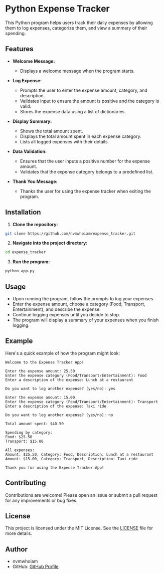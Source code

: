 # Python Expense Tracker

This Python program helps users track their daily expenses by allowing them to log expenses, categorize them, and view a summary of their spending.

## Features

- **Welcome Message:**

  - Displays a welcome message when the program starts.

- **Log Expense:**

  - Prompts the user to enter the expense amount, category, and description.
  - Validates input to ensure the amount is positive and the category is valid.
  - Stores the expense data using a list of dictionaries.

- **Display Summary:**

  - Shows the total amount spent.
  - Displays the total amount spent in each expense category.
  - Lists all logged expenses with their details.

- **Data Validation:**

  - Ensures that the user inputs a positive number for the expense amount.
  - Validates that the expense category belongs to a predefined list.

- **Thank You Message:**

  - Thanks the user for using the expense tracker when exiting the program.

## Installation

1. **Clone the repository:**

```bash
git clone https://github.com/nvmwhoiam/expense_tracker.git
```

2. **Navigate into the project directory:**

```bash
cd expense_tracker
```

3. **Run the program:**

```bash
python app.py
```

## Usage

- Upon running the program, follow the prompts to log your expenses.
- Enter the expense amount, choose a category (Food, Transport, Entertainment), and describe the expense.
- Continue logging expenses until you decide to stop.
- The program will display a summary of your expenses when you finish logging.

## Example

Here's a quick example of how the program might look:

```text
Welcome to the Expense Tracker App!

Enter the expense amount: 25.50
Enter the expense category (Food/Transport/Entertainment): Food
Enter a description of the expense: Lunch at a restaurant

Do you want to log another expense? (yes/no): yes

Enter the expense amount: 15.00
Enter the expense category (Food/Transport/Entertainment): Transport
Enter a description of the expense: Taxi ride

Do you want to log another expense? (yes/no): no

Total amount spent: $40.50

Spending by category:
Food: $25.50
Transport: $15.00

All expenses:
Amount: $25.50, Category: Food, Description: Lunch at a restaurant
Amount: $15.00, Category: Transport, Description: Taxi ride

Thank you for using the Expense Tracker App!
```

## Contributing

Contributions are welcome! Please open an issue or submit a pull request for any improvements or bug fixes.

## License

This project is licensed under the MIT License. See the [LICENSE](LICENSE) file for more details.

## Author

- nvmwhoiam
- GitHub: <a href="https://github.com/nvmwhoiam">GitHub Profile</a>
